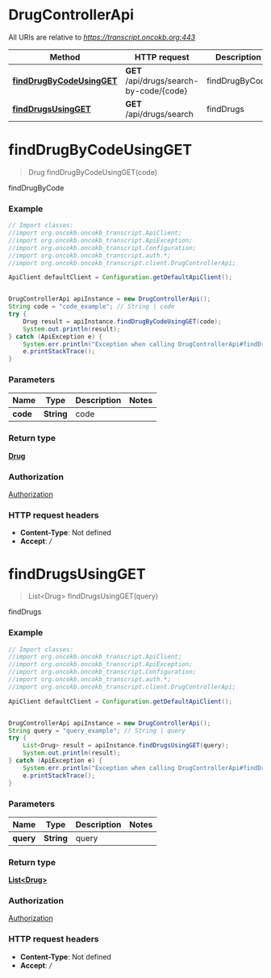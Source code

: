 # DrugControllerApi

All URIs are relative to *https://transcript.oncokb.org:443*

Method | HTTP request | Description
------------- | ------------- | -------------
[**findDrugByCodeUsingGET**](DrugControllerApi.md#findDrugByCodeUsingGET) | **GET** /api/drugs/search-by-code/{code} | findDrugByCode
[**findDrugsUsingGET**](DrugControllerApi.md#findDrugsUsingGET) | **GET** /api/drugs/search | findDrugs

<a name="findDrugByCodeUsingGET"></a>
# **findDrugByCodeUsingGET**
> Drug findDrugByCodeUsingGET(code)

findDrugByCode

### Example
```java
// Import classes:
//import org.oncokb.oncokb_transcript.ApiClient;
//import org.oncokb.oncokb_transcript.ApiException;
//import org.oncokb.oncokb_transcript.Configuration;
//import org.oncokb.oncokb_transcript.auth.*;
//import org.oncokb.oncokb_transcript.client.DrugControllerApi;

ApiClient defaultClient = Configuration.getDefaultApiClient();


DrugControllerApi apiInstance = new DrugControllerApi();
String code = "code_example"; // String | code
try {
    Drug result = apiInstance.findDrugByCodeUsingGET(code);
    System.out.println(result);
} catch (ApiException e) {
    System.err.println("Exception when calling DrugControllerApi#findDrugByCodeUsingGET");
    e.printStackTrace();
}
```

### Parameters

Name | Type | Description  | Notes
------------- | ------------- | ------------- | -------------
 **code** | **String**| code |

### Return type

[**Drug**](Drug.md)

### Authorization

[Authorization](../README.md#Authorization)

### HTTP request headers

 - **Content-Type**: Not defined
 - **Accept**: */*

<a name="findDrugsUsingGET"></a>
# **findDrugsUsingGET**
> List&lt;Drug&gt; findDrugsUsingGET(query)

findDrugs

### Example
```java
// Import classes:
//import org.oncokb.oncokb_transcript.ApiClient;
//import org.oncokb.oncokb_transcript.ApiException;
//import org.oncokb.oncokb_transcript.Configuration;
//import org.oncokb.oncokb_transcript.auth.*;
//import org.oncokb.oncokb_transcript.client.DrugControllerApi;

ApiClient defaultClient = Configuration.getDefaultApiClient();


DrugControllerApi apiInstance = new DrugControllerApi();
String query = "query_example"; // String | query
try {
    List<Drug> result = apiInstance.findDrugsUsingGET(query);
    System.out.println(result);
} catch (ApiException e) {
    System.err.println("Exception when calling DrugControllerApi#findDrugsUsingGET");
    e.printStackTrace();
}
```

### Parameters

Name | Type | Description  | Notes
------------- | ------------- | ------------- | -------------
 **query** | **String**| query |

### Return type

[**List&lt;Drug&gt;**](Drug.md)

### Authorization

[Authorization](../README.md#Authorization)

### HTTP request headers

 - **Content-Type**: Not defined
 - **Accept**: */*

